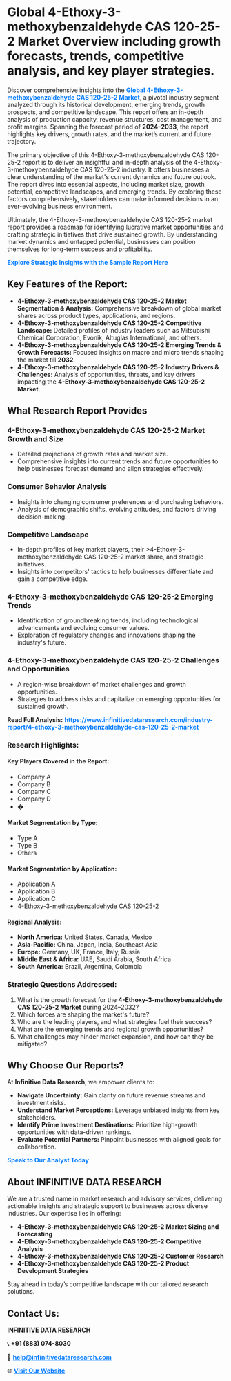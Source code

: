 <h1>Global 4-Ethoxy-3-methoxybenzaldehyde CAS 120-25-2 Market Overview including growth forecasts, trends, competitive analysis, and key player strategies.</h1>
<p>
Discover comprehensive insights into the 
<a href="https://www.infinitivedataresearch.com/industry-report/4-ethoxy-3-methoxybenzaldehyde-cas-120-25-2-market" rel="dofollow" style="color: #007BFF; text-decoration: none;"><strong>Global 4-Ethoxy-3-methoxybenzaldehyde CAS 120-25-2 Market</strong></a>, a pivotal industry segment analyzed through its historical development, emerging trends, growth prospects, and competitive landscape. This report offers an in-depth analysis of production capacity, revenue structures, cost management, and profit margins. Spanning the forecast period of <strong>2024–2033</strong>, the report highlights key drivers, growth rates, and the market’s current and future trajectory.
</p>
<p>
The primary objective of this 4-Ethoxy-3-methoxybenzaldehyde CAS 120-25-2 report is to deliver an insightful and in-depth analysis of the 4-Ethoxy-3-methoxybenzaldehyde CAS 120-25-2 industry. It offers businesses a clear understanding of the market's current dynamics and future outlook. The report dives into essential aspects, including market size, growth potential, competitive landscapes, and emerging trends. By exploring these factors comprehensively, stakeholders can make informed decisions in an ever-evolving business environment.
</p>
<p>
Ultimately, the 4-Ethoxy-3-methoxybenzaldehyde CAS 120-25-2 market report provides a roadmap for identifying lucrative market opportunities and crafting strategic initiatives that drive sustained growth. By understanding market dynamics and untapped potential, businesses can position themselves for long-term success and profitability.
</p>
<p>
<a href="https://www.infinitivedataresearch.com/request-sample/reportId=102467" style="color: #007BFF; text-decoration: none;"><strong>Explore Strategic Insights with the Sample Report Here</strong></a>
</p>

<h2>Key Features of the Report:</h2>
<ul>
<li><strong>4-Ethoxy-3-methoxybenzaldehyde CAS 120-25-2 Market Segmentation & Analysis:</strong> Comprehensive breakdown of global market shares across product types, applications, and regions.</li>
<li><strong>4-Ethoxy-3-methoxybenzaldehyde CAS 120-25-2 Competitive Landscape:</strong> Detailed profiles of industry leaders such as Mitsubishi Chemical Corporation, Evonik, Altuglas International, and others.</li>
<li><strong>4-Ethoxy-3-methoxybenzaldehyde CAS 120-25-2 Emerging Trends & Growth Forecasts:</strong> Focused insights on macro and micro trends shaping the market till <strong>2032</strong>.</li>
<li><strong>4-Ethoxy-3-methoxybenzaldehyde CAS 120-25-2 Industry Drivers & Challenges:</strong> Analysis of opportunities, threats, and key drivers impacting the <strong>4-Ethoxy-3-methoxybenzaldehyde CAS 120-25-2 Market</strong>.</li>
</ul>

<h2>What Research Report Provides</h2>
<h3>4-Ethoxy-3-methoxybenzaldehyde CAS 120-25-2 Market Growth and Size</h3>
<ul>
<li>Detailed projections of growth rates and market size.</li>
<li>Comprehensive insights into current trends and future opportunities to help businesses forecast demand and align strategies effectively.</li>
</ul>

<h3>Consumer Behavior Analysis</h3>
<ul>
<li>Insights into changing consumer preferences and purchasing behaviors.</li>
<li>Analysis of demographic shifts, evolving attitudes, and factors driving decision-making.</li>
</ul>

<h3>Competitive Landscape</h3>
<ul>
<li>In-depth profiles of key market players, their >4-Ethoxy-3-methoxybenzaldehyde CAS 120-25-2 market share, and strategic initiatives.</li>
<li>Insights into competitors' tactics to help businesses differentiate and gain a competitive edge.</li>
</ul>

<h3>4-Ethoxy-3-methoxybenzaldehyde CAS 120-25-2 Emerging Trends</h3>
<ul>
<li>Identification of groundbreaking trends, including technological advancements and evolving consumer values.</li>
<li>Exploration of regulatory changes and innovations shaping the industry's future.</li>
</ul>

<h3>4-Ethoxy-3-methoxybenzaldehyde CAS 120-25-2 Challenges and Opportunities</h3>
<ul>
<li>A region-wise breakdown of market challenges and growth opportunities.</li>
<li>Strategies to address risks and capitalize on emerging opportunities for sustained growth.</li>
</ul>
<p><strong>Read Full Analysis:</strong> <a href="https://www.infinitivedataresearch.com/industry-report/4-ethoxy-3-methoxybenzaldehyde-cas-120-25-2-market" rel="dofollow" style="color: #007BFF; text-decoration: none;"><strong>https://www.infinitivedataresearch.com/industry-report/4-ethoxy-3-methoxybenzaldehyde-cas-120-25-2-market</strong></a></p>
<h3>Research Highlights:</h3>
<h4>Key Players Covered in the Report:</h4>
<ul><li>Company A</li><li>Company B</li><li>Company C</li><li>Company D</li><li>�</li></ul>
<h4>Market Segmentation by Type:</h4>
<ul><li>Type A</li><li>Type B</li><li>Others</li></ul>
<h4>Market Segmentation by Application:</h4>
<ul><li>Application A</li><li>Application B</li><li>Application C</li><li>4-Ethoxy-3-methoxybenzaldehyde CAS 120-25-2</li></ul>

<h4>Regional Analysis:</h4>
<ul>
<li><strong>North America:</strong> United States, Canada, Mexico</li>
<li><strong>Asia-Pacific:</strong> China, Japan, India, Southeast Asia</li>
<li><strong>Europe:</strong> Germany, UK, France, Italy, Russia</li>
<li><strong>Middle East & Africa:</strong> UAE, Saudi Arabia, South Africa</li>
<li><strong>South America:</strong> Brazil, Argentina, Colombia</li>
</ul>

<h3>Strategic Questions Addressed:</h3>
<ol>
<li>What is the growth forecast for the <strong>4-Ethoxy-3-methoxybenzaldehyde CAS 120-25-2 Market</strong> during 2024–2032?</li>
<li>Which forces are shaping the market's future?</li>
<li>Who are the leading players, and what strategies fuel their success?</li>
<li>What are the emerging trends and regional growth opportunities?</li>
<li>What challenges may hinder market expansion, and how can they be mitigated?</li>
</ol>

<h2>Why Choose Our Reports?</h2>
<p>At <strong>Infinitive Data Research</strong>, we empower clients to:</p>
<ul>
<li><strong>Navigate Uncertainty:</strong> Gain clarity on future revenue streams and investment risks.</li>
<li><strong>Understand Market Perceptions:</strong> Leverage unbiased insights from key stakeholders.</li>
<li><strong>Identify Prime Investment Destinations:</strong> Prioritize high-growth opportunities with data-driven rankings.</li>
<li><strong>Evaluate Potential Partners:</strong> Pinpoint businesses with aligned goals for collaboration.</li>
</ul>
<p><a href="https://www.infinitivedataresearch.com/industry-report/4-ethoxy-3-methoxybenzaldehyde-cas-120-25-2-market" rel="dofollow" style="color: #007BFF; text-decoration: none;"><strong>Speak to Our Analyst Today</strong></a></p>

<h2>About INFINITIVE DATA RESEARCH</h2>
<p>We are a trusted name in market research and advisory services, delivering actionable insights and strategic support to businesses across diverse industries. Our expertise lies in offering:</p>
<ul>
<li><strong>4-Ethoxy-3-methoxybenzaldehyde CAS 120-25-2 Market Sizing and Forecasting</strong></li>
<li><strong>4-Ethoxy-3-methoxybenzaldehyde CAS 120-25-2 Competitive Analysis</strong></li>
<li><strong>4-Ethoxy-3-methoxybenzaldehyde CAS 120-25-2 Customer Research</strong></li>
<li><strong>4-Ethoxy-3-methoxybenzaldehyde CAS 120-25-2 Product Development Strategies</strong></li>
</ul>
<p>Stay ahead in today’s competitive landscape with our tailored research solutions.</p>

<h2>Contact Us:</h2>
<p><strong>INFINITIVE DATA RESEARCH</strong></p>
<p>📞 <strong>+91 (883) 074-8030</strong></p>
<p>📧 <strong><a href="mailto:help@infinitivedataresearch.com" style="color: #007BFF;">help@infinitivedataresearch.com</a></strong></p>
<p>🌐 <strong><a href="https://www.infinitivedataresearch.com" rel="dofollow" style="color: #007BFF;">Visit Our Website</a></strong></p>